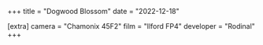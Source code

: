 +++
title =  "Dogwood Blossom"
date =  "2022-12-18"

[extra]
camera =  "Chamonix 45F2"
film =  "Ilford FP4"
developer =  "Rodinal"
+++

